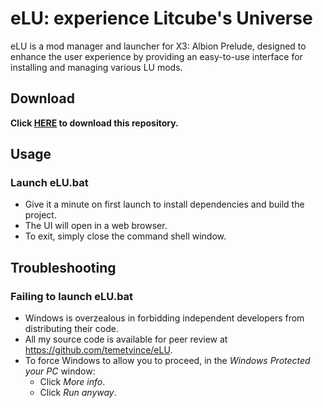 # eLU: experience Litcube's Universe

eLU is a mod manager and launcher for X3: Albion Prelude, designed to enhance the user experience by providing an easy-to-use interface for installing and managing various LU mods.

## Download
**Click [HERE](https://github.com/temetvince/eLU/archive/refs/heads/main.zip "The equivalent of clicking the Code button then Download ZIP") to download this repository.**

## Usage
### Launch eLU.bat
- Give it a minute on first launch to install dependencies and build the project.
- The UI will open in a web browser.
- To exit, simply close the command shell window.

## Troubleshooting
### Failing to launch eLU.bat
- Windows is overzealous in forbidding independent developers from distributing their code.
- All my source code is available for peer review at https://github.com/temetvince/eLU.
- To force Windows to allow you to proceed, in the *Windows Protected your PC* window:
    - Click *More info*.
    - Click *Run anyway*.
